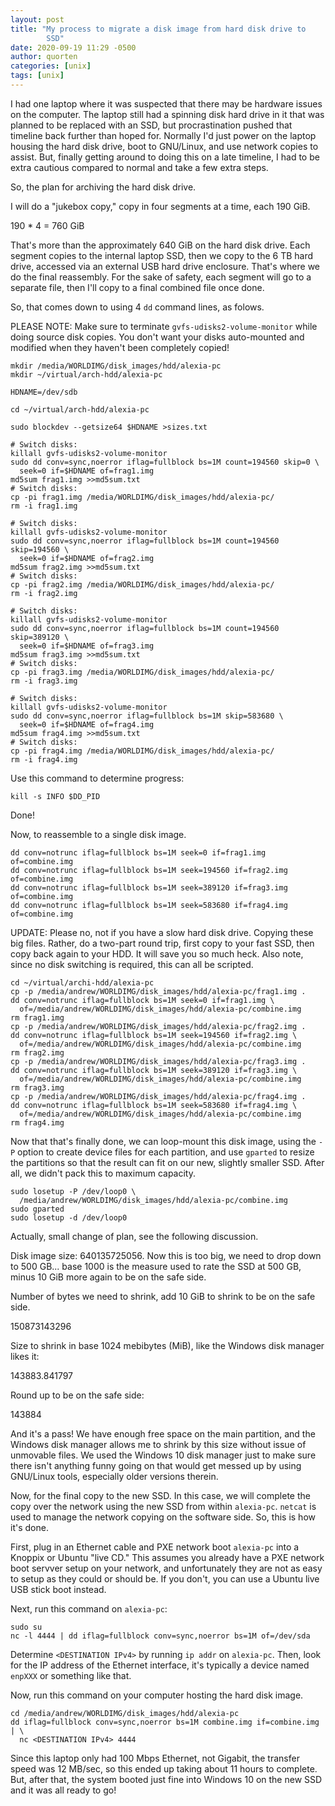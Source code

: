 ```yaml
---
layout: post
title: "My process to migrate a disk image from hard disk drive to
        SSD"
date: 2020-09-19 11:29 -0500
author: quorten
categories: [unix]
tags: [unix]
---
```


I had one laptop where it was suspected that there may be hardware
issues on the computer.  The laptop still had a spinning disk hard
drive in it that was planned to be replaced with an SSD, but
procrastination pushed that timeline back further than hoped for.
Normally I'd just power on the laptop housing the hard disk drive,
boot to GNU/Linux, and use network copies to assist.  But, finally
getting around to doing this on a late timeline, I had to be extra
cautious compared to normal and take a few extra steps.

So, the plan for archiving the hard disk drive.

I will do a "jukebox copy," copy in four segments at a time, each 190
GiB.

190 * 4 = 760 GiB

That's more than the approximately 640 GiB on the hard disk drive.
Each segment copies to the internal laptop SSD, then we copy to the 6
TB hard drive, accessed via an external USB hard drive enclosure.
That's where we do the final reassembly.  For the sake of safety, each
segment will go to a separate file, then I'll copy to a final combined
file once done.

So, that comes down to using 4 `dd` command lines, as folows.

PLEASE NOTE: Make sure to terminate `gvfs-udisks2-volume-monitor`
while doing source disk copies.  You don't want your disks
auto-mounted and modified when they haven't been completely copied!

<!-- more -->

```
mkdir /media/WORLDIMG/disk_images/hdd/alexia-pc
mkdir ~/virtual/arch-hdd/alexia-pc

HDNAME=/dev/sdb

cd ~/virtual/arch-hdd/alexia-pc

sudo blockdev --getsize64 $HDNAME >sizes.txt

# Switch disks:
killall gvfs-udisks2-volume-monitor
sudo dd conv=sync,noerror iflag=fullblock bs=1M count=194560 skip=0 \
  seek=0 if=$HDNAME of=frag1.img
md5sum frag1.img >>md5sum.txt
# Switch disks:
cp -pi frag1.img /media/WORLDIMG/disk_images/hdd/alexia-pc/
rm -i frag1.img

# Switch disks:
killall gvfs-udisks2-volume-monitor
sudo dd conv=sync,noerror iflag=fullblock bs=1M count=194560 skip=194560 \
  seek=0 if=$HDNAME of=frag2.img
md5sum frag2.img >>md5sum.txt
# Switch disks:
cp -pi frag2.img /media/WORLDIMG/disk_images/hdd/alexia-pc/
rm -i frag2.img

# Switch disks:
killall gvfs-udisks2-volume-monitor
sudo dd conv=sync,noerror iflag=fullblock bs=1M count=194560 skip=389120 \
  seek=0 if=$HDNAME of=frag3.img
md5sum frag3.img >>md5sum.txt
# Switch disks:
cp -pi frag3.img /media/WORLDIMG/disk_images/hdd/alexia-pc/
rm -i frag3.img

# Switch disks:
killall gvfs-udisks2-volume-monitor
sudo dd conv=sync,noerror iflag=fullblock bs=1M skip=583680 \
  seek=0 if=$HDNAME of=frag4.img
md5sum frag4.img >>md5sum.txt
# Switch disks:
cp -pi frag4.img /media/WORLDIMG/disk_images/hdd/alexia-pc/
rm -i frag4.img
```

Use this command to determine progress:

```
kill -s INFO $DD_PID
```

Done!

Now, to reassemble to a single disk image.

```
dd conv=notrunc iflag=fullblock bs=1M seek=0 if=frag1.img of=combine.img
dd conv=notrunc iflag=fullblock bs=1M seek=194560 if=frag2.img of=combine.img
dd conv=notrunc iflag=fullblock bs=1M seek=389120 if=frag3.img of=combine.img
dd conv=notrunc iflag=fullblock bs=1M seek=583680 if=frag4.img of=combine.img
```

UPDATE: Please no, not if you have a slow hard disk drive.  Copying
these big files.  Rather, do a two-part round trip, first copy to your
fast SSD, then copy back again to your HDD.  It will save you so much
heck.  Also note, since no disk switching is required, this can all be
scripted.

```
cd ~/virtual/archi-hdd/alexia-pc
cp -p /media/andrew/WORLDIMG/disk_images/hdd/alexia-pc/frag1.img .
dd conv=notrunc iflag=fullblock bs=1M seek=0 if=frag1.img \
  of=/media/andrew/WORLDIMG/disk_images/hdd/alexia-pc/combine.img
rm frag1.img
cp -p /media/andrew/WORLDIMG/disk_images/hdd/alexia-pc/frag2.img .
dd conv=notrunc iflag=fullblock bs=1M seek=194560 if=frag2.img \
  of=/media/andrew/WORLDIMG/disk_images/hdd/alexia-pc/combine.img
rm frag2.img
cp -p /media/andrew/WORLDIMG/disk_images/hdd/alexia-pc/frag3.img .
dd conv=notrunc iflag=fullblock bs=1M seek=389120 if=frag3.img \
  of=/media/andrew/WORLDIMG/disk_images/hdd/alexia-pc/combine.img
rm frag3.img
cp -p /media/andrew/WORLDIMG/disk_images/hdd/alexia-pc/frag4.img .
dd conv=notrunc iflag=fullblock bs=1M seek=583680 if=frag4.img \
  of=/media/andrew/WORLDIMG/disk_images/hdd/alexia-pc/combine.img
rm frag4.img
```

Now that that's finally done, we can loop-mount this disk image, using
the `-P` option to create device files for each partition, and use
`gparted` to resize the partitions so that the result can fit on our
new, slightly smaller SSD.  After all, we didn't pack this to maximum
capacity.

```
sudo losetup -P /dev/loop0 \
  /media/andrew/WORLDIMG/disk_images/hdd/alexia-pc/combine.img
sudo gparted
sudo losetup -d /dev/loop0
```

Actually, small change of plan, see the following discussion.

Disk image size: 640135725056.  Now this is too big, we need to drop
down to 500 GB... base 1000 is the measure used to rate the SSD at 500
GB, minus 10 GiB more again to be on the safe side.

Number of bytes we need to shrink, add 10 GiB to shrink to be on the
safe side.

150873143296

Size to shrink in base 1024 mebibytes (MiB), like the Windows disk
manager likes it:

143883.841797

Round up to be on the safe side:

143884

And it's a pass!  We have enough free space on the main partition, and
the Windows disk manager allows me to shrink by this size without
issue of unmovable files.  We used the Windows 10 disk manager just to
make sure there isn't anything funny going on that would get messed up
by using GNU/Linux tools, especially older versions therein.

Now, for the final copy to the new SSD.  In this case, we will
complete the copy over the network using the new SSD from within
`alexia-pc`.  `netcat` is used to manage the network copying on the
software side.  So, this is how it's done.

First, plug in an Ethernet cable and PXE network boot `alexia-pc` into
a Knoppix or Ubuntu "live CD."  This assumes you already have a PXE
network boot servver setup on your network, and unfortunately they are
not as easy to setup as they could or should be.  If you don't, you
can use a Ubuntu live USB stick boot instead.

Next, run this command on `alexia-pc`:

```
sudo su
nc -l 4444 | dd iflag=fullblock conv=sync,noerror bs=1M of=/dev/sda
```

Determine `<DESTINATION IPv4>` by running `ip addr` on `alexia-pc`.
Then, look for the IP address of the Ethernet interface, it's
typically a device named `enpXXX` or something like that.

Now, run this command on your computer hosting the hard disk image.

```
cd /media/andrew/WORLDIMG/disk_images/hdd/alexia-pc
dd iflag=fullblock conv=sync,noerror bs=1M combine.img if=combine.img | \
  nc <DESTINATION IPv4> 4444
```

Since this laptop only had 100 Mbps Ethernet, not Gigabit, the
transfer speed was 12 MB/sec, so this ended up taking about 11 hours
to complete.  But, after that, the system booted just fine into
Windows 10 on the new SSD and it was all ready to go!
